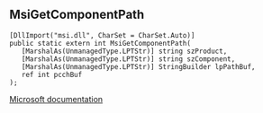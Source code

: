## MsiGetComponentPath

```
[DllImport("msi.dll", CharSet = CharSet.Auto)]
public static extern int MsiGetComponentPath(
   [MarshalAs(UnmanagedType.LPTStr)] string szProduct,
   [MarshalAs(UnmanagedType.LPTStr)] string szComponent,
   [MarshalAs(UnmanagedType.LPTStr)] StringBuilder lpPathBuf,
   ref int pcchBuf
);
```

[Microsoft documentation](https://docs.microsoft.com/en-us/windows/win32/api/msi/nf-msi-msigetcomponentpathw)
